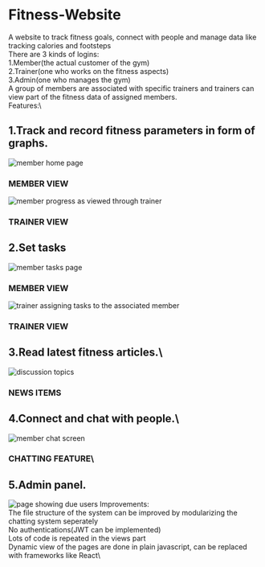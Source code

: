 # Fitness-Website
A website to track fitness goals, connect with people and manage data like tracking calories and footsteps\
There are 3 kinds of logins:\
1.Member(the actual customer of the gym)\
2.Trainer(one who works on the fitness aspects)\
3.Admin(one who manages the gym)\
A group of members are associated with specific trainers and trainers can view part of the fitness data of assigned members.\
Features:\
## 1.Track and record fitness parameters in form of graphs.
![member home page](https://user-images.githubusercontent.com/93126982/205687071-0db39a5d-1699-430b-9938-a4cc1ba03a54.png)
### MEMBER VIEW
![member progress as viewed through trainer](https://user-images.githubusercontent.com/93126982/205687097-88c67cfe-6e50-499b-be9a-04b0aa1b751a.png)
### TRAINER VIEW
## 2.Set tasks
![member tasks page](https://user-images.githubusercontent.com/93126982/205688085-22689d9b-60e1-4af6-b185-945e7b790d3c.png)
### MEMBER VIEW
![trainer assigning tasks to the associated member](https://user-images.githubusercontent.com/93126982/205688115-091616a3-0af4-4237-b7cc-c5393ca4644b.png)
### TRAINER VIEW
## 3.Read latest fitness articles.\
![discussion topics](https://user-images.githubusercontent.com/93126982/205688339-f6963a6f-60a3-496d-bfb6-9e6a6567cf1c.png)
### NEWS ITEMS
## 4.Connect and chat with people.\ 
![member chat screen](https://user-images.githubusercontent.com/93126982/205688499-394e488c-98ef-485b-9dc6-2a2c17126849.png)
### CHATTING FEATURE\
## 5.Admin panel.
![page showing due users](https://user-images.githubusercontent.com/93126982/205688566-a692c6b8-f17f-400f-8f2b-f2e08433fe5e.png)
Improvements:\
The file structure of the system can be improved by modularizing the chatting system seperately\
No authentications(JWT can be implemented)\
Lots of code is repeated in the views part\
Dynamic view of the pages are done in plain javascript, can be replaced with frameworks like React\
